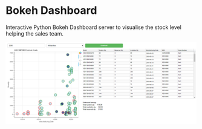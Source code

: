 # Bokeh Dashboard
Interactive Python Bokeh Dashboard server to visualise the stock level helping the sales team.

![img](https://github.com/myfriendtae/Bokeh-Dashboard/blob/master/img/example_image.png)
